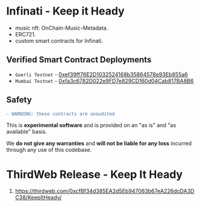 # Infinati - Keep it Heady

- music nft: OnChain-Music-Metadata.
- ERC721.
- custom smart contracts for Infinati.

## Verified Smart Contract Deployments

- `Goerli Testnet` - [0xef39ff76E2D1032524168b35864578e93Eb855a6](https://goerli.etherscan.io/address/0xef39ff76E2D1032524168b35864578e93Eb855a6#code)
- `Mumbai Testnet` - [0xfa3c6782D022e9FD7e829CD160d04Cab817BA8B6](https://mumbai.polygonscan.com/address/0xfa3c6782D022e9FD7e829CD160d04Cab817BA8B6#code)

## Safety

```diff
- WARNING: these contracts are unaudited
```

This is **experimental software** and is provided on an "as is" and "as available" basis.

We **do not give any warranties** and **will not be liable for any loss** incurred through any use of this codebase.

# ThirdWeb Release - Keep It Heady

1. https://thirdweb.com/0xcfBf34d385EA2d5Eb947063b67eA226dcDA3DC38/KeepItHeady/
